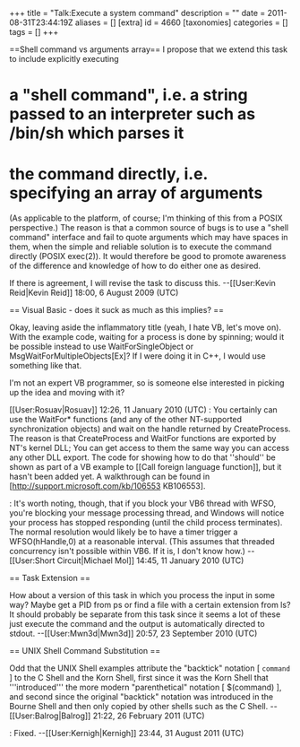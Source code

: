 +++
title = "Talk:Execute a system command"
description = ""
date = 2011-08-31T23:44:19Z
aliases = []
[extra]
id = 4660
[taxonomies]
categories = []
tags = []
+++

==Shell command vs arguments array==
I propose that we extend this task to include explicitly executing
# a "shell command", i.e. a string passed to an interpreter such as /bin/sh which parses it
# the command directly, i.e. specifying an array of arguments
(As applicable to the platform, of course; I'm thinking of this from a POSIX perspective.) The reason is that a common source of bugs is to use a "shell command" interface and fail to quote arguments which may have spaces in them, when the simple and reliable solution is to execute the command directly (POSIX exec(2)). It would therefore be good to promote awareness of the difference and knowledge of how to do either one as desired. 

If there is agreement, I will revise the task to discuss this. --[[User:Kevin Reid|Kevin Reid]] 18:00, 6 August 2009 (UTC)

== Visual Basic - does it suck as much as this implies? ==

Okay, leaving aside the inflammatory title (yeah, I hate VB, let's move on). With the example code, waiting for a process is done by spinning; would it be possible instead to use WaitForSingleObject or MsgWaitForMultipleObjects[Ex]? If I were doing it in C++, I would use something like that.

I'm not an expert VB programmer, so is someone else interested in picking up the idea and moving with it?

[[User:Rosuav|Rosuav]] 12:26, 11 January 2010 (UTC)
: You certainly can use the WaitFor* functions (and any of the other NT-supported synchronization objects) and wait on the handle returned by CreateProcess.  The reason is that CreateProcess and WaitFor functions are exported by NT's kernel DLL; You can get access to them the same way you can access any other DLL export.  The code for showing how to do that ''should'' be shown as part of a VB example to [[Call foreign language function]], but it hasn't been added yet.  A walkthrough can be found in [http://support.microsoft.com/kb/106553 KB106553].

: It's worth noting, though, that if you block your VB6 thread with WFSO, you're blocking your message processing thread, and Windows will notice your process has stopped responding (until the child process terminates). The normal resolution would likely be to have a timer trigger a WFSO(hHandle,0) at a reasonable interval. (This assumes that threaded concurrency isn't possible within VB6. If it is, I don't know how.) --[[User:Short Circuit|Michael Mol]] 14:45, 11 January 2010 (UTC)

== Task Extension ==

How about a version of this task in which you process the input in some way? Maybe get a PID from ps or find a file with a certain extension from ls? It should probably be separate from this task since it seems a lot of these just execute the command and the output is automatically directed to stdout. --[[User:Mwn3d|Mwn3d]] 20:57, 23 September 2010 (UTC)

== UNIX Shell Command Substitution ==

Odd that the UNIX Shell examples attribute the "backtick" notation [ `command` ] to the C Shell and the Korn Shell, first since it was the Korn Shell that '''introduced''' the more modern "parenthetical" notation [ $(command) ], and second since the original "backtick" notation was introduced in the Bourne Shell and then only copied by other shells such as the C Shell. --[[User:Balrog|Balrog]] 21:22, 26 February 2011 (UTC)

: Fixed. --[[User:Kernigh|Kernigh]] 23:44, 31 August 2011 (UTC)
